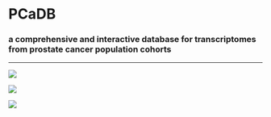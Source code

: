 # PCaDB
### a comprehensive and interactive database for transcriptomes from prostate cancer population cohorts
---

![](https://github.com/rli012/PCaTranscriptome/blob/master/PCaDB.PNG)

![](https://github.com/rli012/PCaTranscriptome/blob/master/pipeline.png)

![](https://github.com/rli012/PCaTranscriptome/blob/master/analysis.png)
